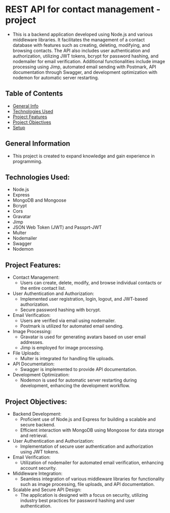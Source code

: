 # REST API for contact management - project

-  This is a backend application developed using Node.js and various middleware libraries. It facilitates the management of a contact database with features such as creating, deleting, modifying, and browsing contacts. The API also includes user authentication and authorization, utilizing JWT tokens, bcrypt for password hashing, and nodemailer for email verification. Additional functionalities include image processing using Jimp, automated email sending with Postmark, API documentation through Swagger, and development optimization with nodemon for automatic server restarting.

## Table of Contents

- [General Info](#general-information)
- [Technologies Used](#technologies-used)
- [Project Features](#project-features)
- [Project Objectives](#project-objectives)
- [Setup](#setup)

## General Information

- This project is created to expand knowledge and gain
  experience in programming.

## Technologies Used:

- Node.js
- Express
- MongoDB and Mongoose
- Bcrypt
- Cors
- Gravatar
- Jimp
- JSON Web Token (JWT) and Passprt-JWT
- Multer
- Nodemailer
- Swagger
- Nodemon

## Project Features:

- Contact Management:
  - Users can create, delete, modify, and browse individual contacts or the entire contact list.
- User Authentication and Authorization:
  - Implemented user registration, login, logout, and JWT-based authorization.
  - Secure password hashing with bcrypt.
- Email Verification:
  - Users are verified via email using nodemailer.
  - Postmark is utilized for automated email sending.
- Image Processing:
  - Gravatar is used for generating avatars based on user email addresses.
  - Jimp is employed for image processing.
- File Uploads:
  - Multer is integrated for handling file uploads.
- API Documentation:
  - Swagger is implemented to provide API documentation.
- Development Optimization:
  - Nodemon is used for automatic server restarting during development, enhancing the development workflow.

## Project Objectives:

- Backend Development:
  - Proficient use of Node.js and Express for building a scalable and secure backend.
  - Efficient interaction with MongoDB using Mongoose for data storage and retrieval.
- User Authentication and Authorization:
  - Implementation of secure user authentication and authorization using JWT tokens.
- Email Verification:
  - Utilization of nodemailer for automated email verification, enhancing account security.
- Middleware Integration:
  - Seamless integration of various middleware libraries for functionality such as image processing, file uploads, and API documentation.
- Scalable and Secure API Design:
  - The application is designed with a focus on security, utilizing industry best practices for password hashing and user authentication.
